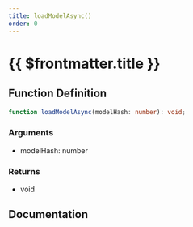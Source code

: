 ```yaml
---
title: loadModelAsync()
order: 0
---
```


# {{ $frontmatter.title }}

## Function Definition

```ts
function loadModelAsync(modelHash: number): void;
```

### Arguments

* modelHash: number

### Returns

* void

## Documentation

<!--@include: ./parts/loadModelAsync.md-->
